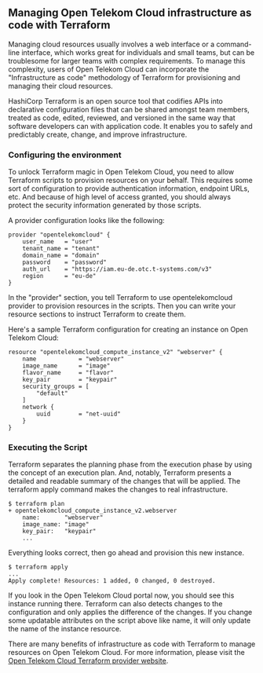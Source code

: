 ## Managing Open Telekom Cloud infrastructure as code with Terraform

Managing cloud resources usually involves a web interface or a command-line interface, which works great for individuals and small teams, but can be troublesome for larger teams with complex requirements. To manage this complexity, users of Open Telekom Cloud can incorporate the "Infrastructure as code" methodology of Terraform for provisioning and managing their cloud resources.

HashiCorp Terraform is an open source tool that codifies APIs into declarative configuration files that can be shared amongst team members, treated as code, edited, reviewed, and versioned in the same way that software developers can with application code. It enables you to safely and predictably create, change, and improve infrastructure.

### Configuring the environment

To unlock Terraform magic in Open Telekom Cloud, you need to allow Terraform scripts to provision resources on your behalf. This requires some sort of configuration to provide authentication information, endpoint URLs, etc. And because of high level of access granted, you should always protect the security information generated by those scripts.

A provider configuration looks like the following:

```
provider "opentelekomcloud" {
    user_name   = "user"
    tenant_name = "tenant"
    domain_name = "domain"
    password    = "password"
    auth_url    = "https://iam.eu-de.otc.t-systems.com/v3"
    region      = "eu-de"
}
```

In the "provider" section, you tell Terraform to use opentelekomcloud provider to provision resources in the scripts. Then you can write your resource sections to instruct Terraform to create them.

Here's a sample Terraform configuration for creating an instance on Open Telekom Cloud:

```
resource "opentelekomcloud_compute_instance_v2" "webserver" {
    name            = "webserver"
    image_name      = "image"
    flavor_name     = "flavor"
    key_pair        = "keypair"
    security_groups = [
        "default"
    ]
    network {
        uuid        = "net-uuid"
    }
}
```

### Executing the Script

Terraform separates the planning phase from the execution phase by using the concept of an execution plan. And, notably, Terraform presents a detailed and readable summary of the changes that will be applied. The terraform apply command makes the changes to real infrastructure.


```
$ terraform plan
+ opentelekomcloud_compute_instance_v2.webserver
    name:       "webserver"
    image_name: "image"
    key_pair:   "keypair"
    ...
```    

Everything looks correct, then go ahead and provision this new instance.

```
$ terraform apply
...
Apply complete! Resources: 1 added, 0 changed, 0 destroyed.
```

If you look in the Open Telekom Cloud portal now, you should see this instance running there. Terraform can also detects changes to the configuration and only applies the difference of the changes. If you change some updatable attributes on the script above like name, it will only update the name of the instance resource.

There are many benefits of infrastructure as code with Terraform to manage resources on Open Telekom Cloud. For more information, please visit the [Open Telekom Cloud Terraform provider website](https://www.terraform.io/docs/providers/opentelekomcloud/).
